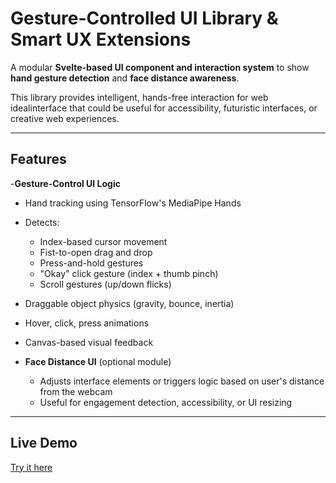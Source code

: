#  Gesture-Controlled UI Library & Smart UX Extensions

A modular **Svelte-based UI component and interaction system** to show **hand gesture detection** and **face distance awareness**. 

This library provides intelligent, hands-free interaction for web idealinterface that could be useful for accessibility, futuristic interfaces, or creative web experiences.

---

## Features

-**Gesture-Control UI Logic**
  - Hand tracking using TensorFlow's MediaPipe Hands
  - Detects:
    - Index-based cursor movement
    - Fist-to-open drag and drop
    - Press-and-hold gestures
    - "Okay" click gesture (index + thumb pinch)
    - Scroll gestures (up/down flicks)
  - Draggable object physics (gravity, bounce, inertia)
  - Hover, click, press animations
  - Canvas-based visual feedback

- **Face Distance UI** (optional module)
  - Adjusts interface elements or triggers logic based on user's distance from the webcam
  - Useful for engagement detection, accessibility, or UI resizing


---

## Live Demo

[Try it here](https://avm-page.vercel.app/)


